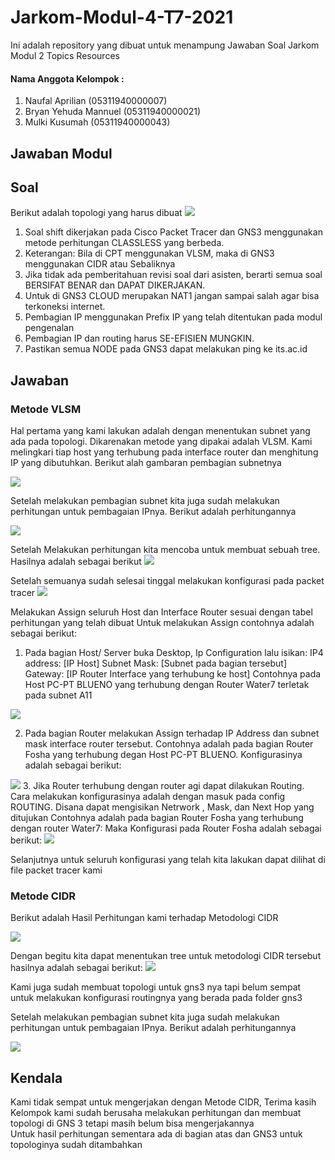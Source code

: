 # Jarkom-Modul-4-T7-2021
Ini adalah repository yang dibuat untuk menampung Jawaban Soal Jarkom Modul 2  Topics Resources  
#### Nama Anggota Kelompok :      
1. Naufal Aprilian (05311940000007)     
2. Bryan Yehuda Mannuel (05311940000021)      
3. Mulki Kusumah (05311940000043)

## Jawaban Modul 
## Soal
Berikut adalah topologi yang harus dibuat
![](images/topologi-soal.png)
1. Soal shift dikerjakan pada Cisco Packet Tracer dan GNS3 menggunakan metode perhitungan CLASSLESS yang berbeda.
2. Keterangan: Bila di CPT menggunakan VLSM, maka di GNS3 menggunakan CIDR atau Sebaliknya
3. Jika tidak ada pemberitahuan revisi soal dari asisten, berarti semua soal BERSIFAT BENAR dan DAPAT DIKERJAKAN.
4. Untuk di GNS3 CLOUD merupakan NAT1 jangan sampai salah agar bisa terkoneksi internet.
5. Pembagian IP menggunakan Prefix IP yang telah ditentukan pada modul pengenalan
6. Pembagian IP dan routing harus SE-EFISIEN MUNGKIN.
7. Pastikan semua NODE pada GNS3 dapat melakukan ping ke its.ac.id

## Jawaban
### Metode VLSM
Hal pertama yang kami lakukan adalah dengan menentukan subnet yang ada pada topologi. Dikarenakan metode yang dipakai adalah VLSM. Kami melingkari tiap host yang terhubung pada interface router dan menghitung IP yang dibutuhkan. Berikut alah gambaran pembagian subnetnya

![](images/VLSM-Jarkom-Modul-4-T7-2021.png)

Setelah melakukan pembagian subnet kita juga sudah melakukan perhitungan untuk pembagaian IPnya. Berikut adalah perhitungannya

![](images/VLSM-perhitungan.png)

Setelah Melakukan perhitungan kita mencoba untuk membuat sebuah tree. Hasilnya adalah sebagai berikut
![](images/VLSM-Jarkom-Modul-4-T7-2021.png)

Setelah semuanya sudah selesai tinggal melakukan konfigurasi pada packet tracer
![](images/vlsm-topologi.png)

Melakukan Assign seluruh Host dan Interface Router sesuai dengan tabel perhitungan yang telah dibuat
Untuk melakukan Assign contohnya adalah sebagai berikut:
1. Pada bagian Host/ Server buka Desktop, Ip Configuration lalu isikan:
IP4 address: [IP Host]
Subnet Mask: [Subnet pada bagian tersebut]
Gateway: [IP Router Interface yang terhubung ke host]
Contohnya pada Host PC-PT BLUENO yang terhubung dengan Router Water7 terletak pada subnet A11

![](images/VLSM-contoh.png)

2. Pada bagian Router melakukan Assign terhadap IP Address dan subnet mask interface router tersebut.
Contohnya adalah pada bagian Router Fosha yang terhubung degan Host PC-PT BLUENO. Konfigurasinya adalah sebagai berikut:

![](images/VLSM-contoh-router.png)
3. Jika Router terhubung dengan router agi dapat dilakukan Routing. Cara melakukan konfigurasinya adalah dengan masuk pada config ROUTING. Disana dapat mengisikan Netrwork , Mask, dan Next Hop yang ditujukan
Contohnya adalah pada bagian Router Fosha yang terhubung dengan router Water7:
Maka Konfigurasi pada Router Fosha adalah sebagai berikut:
![](images/VLSM-contoh-routing.png)

Selanjutnya untuk seluruh konfigurasi yang telah kita lakukan dapat dilihat di file packet tracer kami

### Metode CIDR
Berikut adalah Hasil Perhitungan kami terhadap Metodologi CIDR

![](images/Topologi-CIDR.png)

Dengan begitu kita dapat menentukan tree untuk metodologi CIDR tersebut hasilnya adalah sebagai berikut:
![](images/CIDR-Jarkom-Modul-4-T7-2021.png)

Kami juga sudah membuat topologi untuk gns3 nya tapi belum sempat untuk melakukan konfigurasi routingnya yang berada pada folder gns3

Setelah melakukan pembagian subnet kita juga sudah melakukan perhitungan untuk pembagaian IPnya. Berikut adalah perhitungannya

![](images/VLSM-perhitungan.png)


## Kendala
Kami tidak sempat untuk mengerjakan dengan Metode CIDR, Terima kasih     
Kelompok kami sudah berusaha melakukan perhitungan dan membuat topologi di GNS 3 tetapi masih belum bisa mengerjakannya   
Untuk hasil perhitungan sementara ada di bagian atas dan GNS3 untuk topologinya sudah ditambahkan
